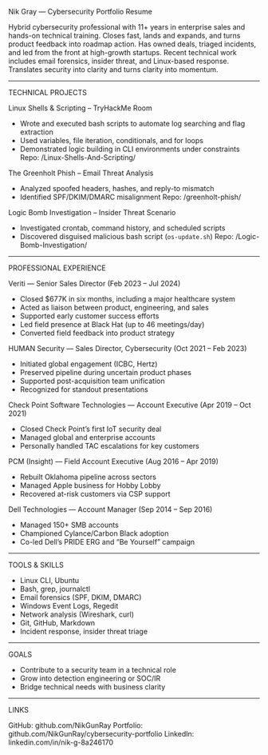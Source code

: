 Nik Gray — Cybersecurity Portfolio Resume 

Hybrid cybersecurity professional with 11+ years in enterprise sales and hands-on technical training. 
Closes fast, lands and expands, and turns product feedback into roadmap action. Has owned deals, triaged 
incidents, and led from the front at high-growth startups. Recent technical work includes email forensics, 
insider threat, and Linux-based response. Translates security into clarity and turns clarity into momentum.

------------------------------------------------------------
TECHNICAL PROJECTS

Linux Shells & Scripting – TryHackMe Room
- Wrote and executed bash scripts to automate log searching and flag extraction
- Used variables, file iteration, conditionals, and for loops
- Demonstrated logic building in CLI environments under constraints
Repo: /Linux-Shells-And-Scripting/

The Greenholt Phish – Email Threat Analysis
- Analyzed spoofed headers, hashes, and reply-to mismatch
- Identified SPF/DKIM/DMARC misalignment
Repo: /greenholt-phish/

Logic Bomb Investigation – Insider Threat Scenario
- Investigated crontab, command history, and scheduled scripts
- Discovered disguised malicious bash script (`os-update.sh`)
Repo: /Logic-Bomb-Investigation/

------------------------------------------------------------
PROFESSIONAL EXPERIENCE

Veriti — Senior Sales Director (Feb 2023 – Jul 2024)
- Closed $677K in six months, including a major healthcare system
- Acted as liaison between product, engineering, and sales
- Supported early customer success efforts
- Led field presence at Black Hat (up to 46 meetings/day)
- Converted field feedback into product strategy

HUMAN Security — Sales Director, Cybersecurity (Oct 2021 – Feb 2023)
- Initiated global engagement (ICBC, Hertz)
- Preserved pipeline during uncertain product phases
- Supported post-acquisition team unification
- Recognized for standout presentations

Check Point Software Technologies — Account Executive (Apr 2019 – Oct 2021)
- Closed Check Point’s first IoT security deal
- Managed global and enterprise accounts
- Personally handled TAC escalations for key customers

PCM (Insight) — Field Account Executive (Aug 2016 – Apr 2019)
- Rebuilt Oklahoma pipeline across sectors
- Managed Apple business for Hobby Lobby
- Recovered at-risk customers via CSP support

Dell Technologies — Account Manager (Sep 2014 – Sep 2016)
- Managed 150+ SMB accounts
- Championed Cylance/Carbon Black adoption
- Co-led Dell’s PRIDE ERG and “Be Yourself” campaign

------------------------------------------------------------
TOOLS & SKILLS

- Linux CLI, Ubuntu
- Bash, grep, journalctl
- Email forensics (SPF, DKIM, DMARC)
- Windows Event Logs, Regedit
- Network analysis (Wireshark, curl)
- Git, GitHub, Markdown
- Incident response, insider threat triage

------------------------------------------------------------
GOALS

- Contribute to a security team in a technical role
- Grow into detection engineering or SOC/IR
- Bridge technical needs with business clarity

------------------------------------------------------------
LINKS

GitHub: github.com/NikGunRay
Portfolio: github.com/NikGunRay/cybersecurity-portfolio
LinkedIn: linkedin.com/in/nik-g-8a246170

